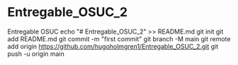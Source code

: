 # Entregable_OSUC_2
Entregable OSUC
echo "# Entregable_OSUC_2" >> README.md
git init
git add README.md
git commit -m "first commit"
git branch -M main
git remote add origin https://github.com/hugoholmgren1/Entregable_OSUC_2.git
git push -u origin main
